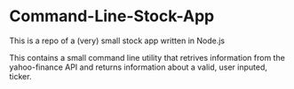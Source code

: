 Command-Line-Stock-App
======================

This is a repo of a (very) small stock app written in Node.js 

This contains a small command line utility that retrives information from the yahoo-finance API and returns information about a valid, user inputed, ticker. 
